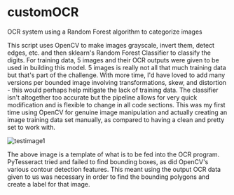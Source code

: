 # customOCR
OCR system using a Random Forest algorithm to categorize images

This script uses OpenCV to make images grayscale, invert them, detect edges, etc. and then sklearn's Random Forest Classifier to classify the digits. For training data, 5 images and their OCR outputs were given to be used in building this model. 5 images is really not all that much training data but that's part of the challenge. With more time, I'd have loved to add many versions per bounded image involving transformations, skew, and distortion - this would perhaps help mitigate the lack of training data. The classifier isn't altogether too accurate but the pipeline allows for very quick modification and is flexible to change in all code sections. This was my first time using OpenCV for genuine image manipulation and actually creating an image training data set manually, as compared to having a clean and pretty set to work with.

![testimage1](https://user-images.githubusercontent.com/37934117/133106387-8fbdf095-cfcc-4a2e-a534-bc40217cc5b4.jpeg)

The above image is a template of what is to be fed into the OCR program. PyTesseract tried and failed to find bounding boxes, as did OpenCV's various contour detection features. This meant using the output OCR data given to us was necessary in order to find the bounding polygons and create a label for that image.
